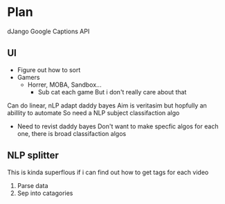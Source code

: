 # Plan
dJango
Google Captions API

## UI
- Figure out how to sort 
- Gamers
    - Horrer, MOBA, Sandbox...
        - Sub cat each game
But i don't really care about that 


Can do linear, nLP adapt daddy bayes
Aim is veritasim but hopfully an abillity to automate
So need a NLP subject classifaction algo
- Need to revist daddy bayes
    Don't want to make specfic algos for each one, there is broad classifaction algos
## NLP splitter 
This is kinda superflous if i can find out how to get tags for each video
1. Parse data 
2. Sep into catagories 


